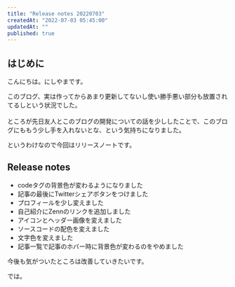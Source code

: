 ```yaml
---
title: "Release notes 20220703"
createdAt: "2022-07-03 05:45:00"
updatedAt: ""
published: true
---
```



## はじめに

こんにちは。にしやまです。

このブログ、実は作ってからあまり更新してないし使い勝手悪い部分も放置されてるしという状況でした。<br></br>
ところが先日友人とこのブログの開発についての話を少ししたことで、このブログにももう少し手を入れないとな、という気持ちになりました。

というわけなので今回はリリースノートです。

## Release notes

- codeタグの背景色が変わるようになりました
- 記事の最後にTwitterシェアボタンをつけました
- プロフィールを少し変えました
- 自己紹介にZennのリンクを追加しました
- アイコンとヘッダー画像を変えました
- ソースコードの配色を変えました
- 文字色を変えました
- 記事一覧で記事のホバー時に背景色が変わるのをやめました

今後も気がついたところは改善していきたいです。

では。
